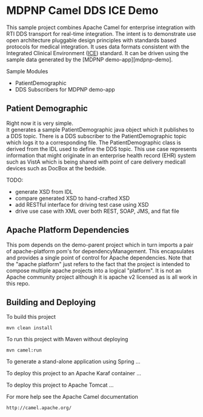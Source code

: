 MDPNP Camel DDS ICE Demo
===========================

This sample project combines Apache Camel for enterprise integration with RTI DDS transport for real-time integration.
The intent is to demonstrate use open architecture pluggable design principles with standards based protocols for medical integration.
It uses data formats consistent with the Integrated Clinical Environment ([ICE]) standard.
It can be driven using the sample data generated by the [MDPNP demo-app][mdpnp-demo].

Sample Modules
* PatientDemographic
* DDS Subscribers for MDPNP demo-app

Patient Demographic
-------------------
Right now it is very simple.  
It generates a sample PatientDemographic java object which it publishes to a DDS topic.
There is a DDS subscriber to the PatientDemographic topic which logs it to a corresponding file.
The PatientDemographic class is derived from the IDL used to define the DDS topic.
This use case represents information that might originate in an enterprise health record (EHR) system such as VistA which is being shared with point of care delivery medicall devices such as DocBox at the bedside.

TODO: 
* generate XSD from IDL
* compare generated XSD to hand-crafted XSD
* add RESTful interface for driving test case using XSD
* drive use case with XML over both REST, SOAP, JMS, and flat file


Apache Platform Dependencies
----------------------------

This pom depends on the demo-parent project which in turn imports a pair of apache-platform pom's for dependencyManagement.
This encapsulates and provides a single point of control for Apache dependencies.
Note that the "apache platform" just refers to the fact that the project is intended to compose multiple apache projects into a logical "platform".
It is not an Apache community project although it is apache v2 licensed as is all work in this repo.

Building and Deploying
----------------------

To build this project

    mvn clean install

To run this project with Maven without deploying

    mvn camel:run

To generate a stand-alone application using Spring
...

To deploy this project to an Apache Karaf container
...

To deploy this project to Apache Tomcat
...

For more help see the Apache Camel documentation

    http://camel.apache.org/


[MDPNP demo-app]: http://sourceforge.net/projects/mdpnp/
[ICE]: http://www.mdpnp.org/mdice.html